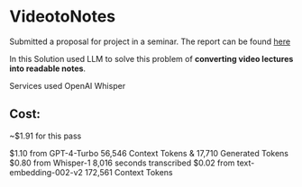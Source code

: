 # VideotoNotes
Submitted a proposal for project in a seminar. The report can be found [here](AI-Sem1Yogesh-Singh.pdf)

In this Solution used LLM to solve this problem of **converting video lectures into readable notes**.

Services used
OpenAI
Whisper

## Cost: 

~$1.91 for this pass

$1.10 from GPT-4-Turbo
56,546 Context Tokens & 17,710 Generated Tokens
$0.80 from Whisper-1
8,016 seconds transcribed
$0.02 from text-embedding-002-v2
172,561 Context Tokens
